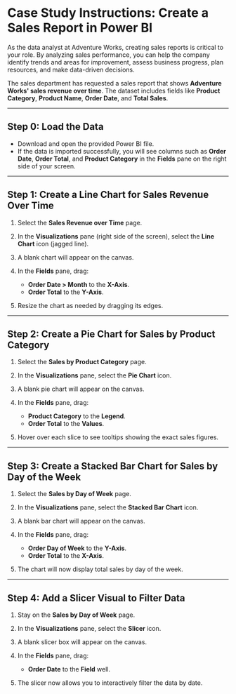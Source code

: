 # Case Study Instructions: Create a Sales Report in Power BI

As the data analyst at Adventure Works, creating sales reports is critical to your role. By analyzing sales performance, you can help the company identify trends and areas for improvement, assess business progress, plan resources, and make data-driven decisions.

The sales department has requested a sales report that shows **Adventure Works' sales revenue over time**. The dataset includes fields like **Product Category**, **Product Name**, **Order Date**, and **Total Sales**.

---

## Step 0: Load the Data

* Download and open the provided Power BI file.
* If the data is imported successfully, you will see columns such as **Order Date**, **Order Total**, and **Product Category** in the **Fields** pane on the right side of your screen.

---

## Step 1: Create a Line Chart for Sales Revenue Over Time

1. Select the **Sales Revenue over Time** page.
2. In the **Visualizations** pane (right side of the screen), select the **Line Chart** icon (jagged line).
3. A blank chart will appear on the canvas.
4. In the **Fields** pane, drag:

   * **Order Date > Month** to the **X-Axis**.
   * **Order Total** to the **Y-Axis**.
5. Resize the chart as needed by dragging its edges.

---

## Step 2: Create a Pie Chart for Sales by Product Category

1. Select the **Sales by Product Category** page.
2. In the **Visualizations** pane, select the **Pie Chart** icon.
3. A blank pie chart will appear on the canvas.
4. In the **Fields** pane, drag:

   * **Product Category** to the **Legend**.
   * **Order Total** to the **Values**.
5. Hover over each slice to see tooltips showing the exact sales figures.

---

## Step 3: Create a Stacked Bar Chart for Sales by Day of the Week

1. Select the **Sales by Day of Week** page.
2. In the **Visualizations** pane, select the **Stacked Bar Chart** icon.
3. A blank bar chart will appear on the canvas.
4. In the **Fields** pane, drag:

   * **Order Day of Week** to the **Y-Axis**.
   * **Order Total** to the **X-Axis**.
5. The chart will now display total sales by day of the week.

---

## Step 4: Add a Slicer Visual to Filter Data

1. Stay on the **Sales by Day of Week** page.
2. In the **Visualizations** pane, select the **Slicer** icon.
3. A blank slicer box will appear on the canvas.
4. In the **Fields** pane, drag:

   * **Order Date** to the **Field** well.
5. The slicer now allows you to interactively filter the data by date.

